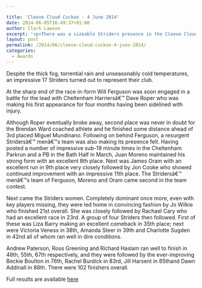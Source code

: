 ```yaml
---

title: 'Cleeve Cloud Cuckoo - 4 June 2014'
date: 2014-06-05T16:49:37+01:00
author: Clark Lawson
excerpt: '<p>There was a sizeable Striders presence in the Cleeve Cloud Cuckoo race on 4 June 2014.</p>'
layout: post
permalink: /2014/06/cleeve-cloud-cuckoo-4-june-2014/
categories:
  - Awards
---
```

Despite the thick fog, torrential rain and unseasonably cold temperatures, an impressive 17 Striders turned out to represent their club.

At the sharp end of the race in-form Will Ferguson was soon engaged in a battle for the lead with Cheltenham Harriersâ€™ Dave Roper who was making his first appearance for four months having been sidelined with injury.

Although Roper eventually broke away, second place was never in doubt for the Brendan Ward coached athlete and he finished some distance ahead of 3rd placed Miguel Mundinano. Following on behind Ferguson, a resurgent Stridersâ€™ menâ€™s team was also making its presence felt. Having posted a number of impressive sub-19 minute times in the Cheltenham Parkrun and a PB in the Bath Half in March, Juan Moreno maintained his strong form with an excellent 8th place. Next was James Oram with an excellent run in 9th place very closely followed by Jon Cooke who showed continued improvement with an impressive 11th place. The Stridersâ€™ menâ€™s team of Ferguson, Moreno and Oram came second in the team contest.

Next came the Striders women. Completely dominant once more, even with key players missing, they were led home in convincing fashion by Jo Wilkie who finished 21st overall. She was closely followed by Rachael Cary who had an excellent race in 23rd. A group of four Striders then followed. First of these was Liza Barry making an excellent comeback in 35th place; next were Victoria Veness in 38th, Amanda Steer in 39th and Charlotte Sugden in 42nd all of whom ran well in dire conditions.

Andrew Paterson, Ross Greening and Richard Haslam ran well to finish in 48th, 55th, 67th respectively, and they were followed by the ever-improving Beckie Boulton in 76th, Rachel Burdick in 83rd, Jill Harsent in 85thand Dawn Addinall in 88th. There were 102 finishers overall.

Full results are available <a href="http://cheltenhamharriers.co.uk/public/inc/doc/cuckoo/results/cuckoo_2014_results.pdf" target="_blank" rel="nofollow">here</a></p>